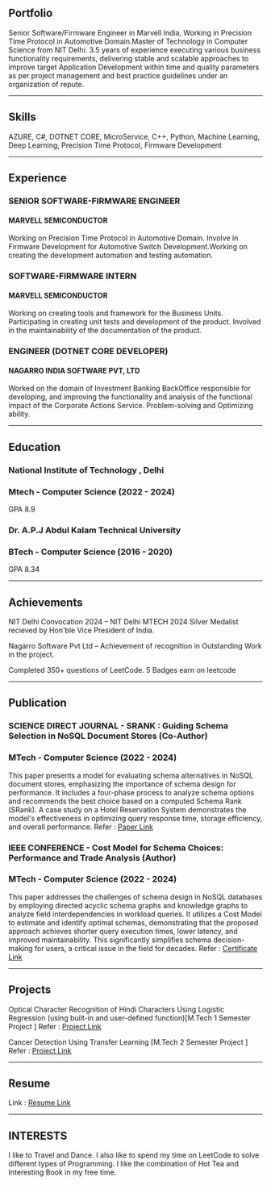 ## Portfolio

Senior Software/Firmware Engineer in Marvell India, Working in Precision Time Protocol in Automotive Domain.Master of Technology in Computer Science from NIT Delhi. 3.5 years of experience executing various business functionality requirements, delivering stable and scalable approaches to improve target Application Development within time and quality parameters as per project management and best practice guidelines under an organization of repute.

---

## Skills

<p align='left'>
   AZURE,
   C#,
   DOTNET CORE,
   MicroService,
   C++,
   Python,
   Machine Learning,
   Deep Learning,
   Precision Time Protocol,
   Firmware Development
</p>

---

## Experience

### **SENIOR SOFTWARE-FIRMWARE ENGINEER** 

#### MARVELL SEMICONDUCTOR
Working on Precision Time Protocol in Automotive Domain. Involve in Firmware Development for Automotive Switch Development.Working on creating the development automation and testing automation.

### **SOFTWARE-FIRMWARE INTERN** 

#### MARVELL SEMICONDUCTOR
Working on creating tools and framework for the Business Units. Participating in creating unit tests and development of the product. Involved in the maintainability of the documentation of the product. 

### **ENGINEER (DOTNET CORE DEVELOPER)**

#### NAGARRO INDIA SOFTWARE PVT, LTD
Worked on the domain of Investment Banking BackOffice responsible for developing, and improving the functionality and analysis of the functional impact of the Corporate Actions Service. Problem-solving and Optimizing ability.


---

## Education

### **National Institute of Technology , Delhi**
### Mtech - Computer Science (2022 - 2024)
GPA 8.9

### **Dr. A.P.J Abdul Kalam Technical University**
### BTech - Computer Science (2016 - 2020)
GPA 8.34

---

## Achievements
NIT Delhi Convocation 2024 –
   NIT Delhi MTECH 2024 Silver Medalist recieved by Hon'ble Vice President of India.
   
Nagarro Software Pvt Ltd –
   Achievement of recognition in
   Outstanding Work in the project.

Completed 350+ questions of LeetCode. 5 Badges earn on leetcode

---

## Publication

### **SCIENCE DIRECT JOURNAL - SRANK : Guiding Schema Selection in NoSQL Document Stores (Co-Author)**
### MTech - Computer Science (2022 - 2024)

This paper presents a model for evaluating schema alternatives in NoSQL document stores, emphasizing the importance of schema design for performance. It includes a four-phase process to analyze schema options and recommends the best choice based on a computed Schema Rank (SRank). A case study on a Hotel Reservation System demonstrates the model's effectiveness in optimizing query response time, storage efficiency, and overall performance.
Refer : <a href="https://www.sciencedirect.com/science/article/abs/pii/S0169023X24000843">Paper Link </a>

### **IEEE CONFERENCE - Cost Model for Schema Choices: Performance and Trade Analysis (Author)**
### MTech - Computer Science (2022 - 2024)

This paper addresses the challenges of schema design in NoSQL databases by employing directed acyclic schema graphs and knowledge graphs to analyze field interdependencies in workload queries. It utilizes a Cost Model to estimate and identify optimal schemas, demonstrating that the proposed approach achieves shorter query execution times, lower latency, and improved maintainability. This significantly simplifies schema decision-making for users, a critical issue in the field for decades.
Refer : <a href="./Certificate.png" target="_blank">Certificate Link </a>

---

## Projects
Optical Character Recognition of Hindi Characters Using Logistic Regression (using built-in and user-defined function)[M.Tech 1 Semester Project ]
Refer : <a href="https://github.com/bansal-hardik/Python-Project">Project Link </a>

Cancer Detection Using Transfer Learning [M.Tech 2 Semester Project ]
Refer : <a href="https://github.com/bansal-hardik/Python-Project">Project Link </a>

---

## Resume
Link : <a href="https://drive.google.com/file/d/1Pwu2kHpOqcbIxf1xttzX65j7eDP8fr_r/view?usp=drive_link">Resume Link </a>

---

## INTERESTS
I like to Travel and Dance. I also like to spend my time on LeetCode to solve different types of Programming. I like the combination of Hot Tea and Interesting Book in my free time.
